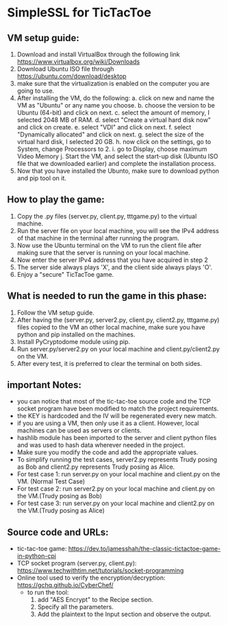 
# SimpleSSL for TicTacToe

## VM setup guide:
1. Download and install VirtualBox through the following link https://www.virtualbox.org/wiki/Downloads
2. Download Ubuntu ISO file through https://ubuntu.com/download/desktop
3. make sure that the virtualization is enabled on the computer you are going to use.
4. After installing the VM, do the following:
	a. click on new and name the VM as "Ubuntu" or any name you choose.
	b. choose the version to be Ubuntu (64-bit) and click on next.
	c. select the amount of memory, I selected 2048 MB of RAM.
	d. select "Create a virtual hard disk now" and click on create.
	e. select "VDI" and click on next.
	f. select "Dynamically allocated" and click on next.
	g. select the size of the virtual hard disk, I selected 20 GB.
	h. now click on the settings, go to System, change Processors to 2.
	i. go to Display, choose maximum Video Memory
	j. Start the VM, and select the start-up disk (Ubuntu ISO file that we downloaded earlier)
	   and complete the installation process.
5. Now that you have installed the Ubunto, make sure to download python and pip tool on it.

## How to play the game:
1. Copy the .py files (server.py, client.py, tttgame.py) to the virtual machine.
2. Run the server file on your local machine, you will see the IPv4 address of that machine in the terminal after running the program.
3. Now use the Ubuntu terminal on the VM to run the client file after making sure that the server is running on your local machine.
4. Now enter the server IPv4 address that you have acquired in step 2
5. The server side always plays 'X', and the client side always plays 'O'.
6. Enjoy a "secure" TicTacToe game.

## What is needed to run the game in this phase:
1. Follow the VM setup guide.
2. After having the (server.py, server2.py, client.py, client2.py, tttgame.py) files copied to the VM an other local machine, make sure you have python and pip installed on the machines.
3. Install PyCryptodome module using pip.
4. Run server.py/server2.py on your local machine and client.py/client2.py on the VM.
5. After every test, it is preferred to clear the terminal on both sides.

## important Notes:
- you can notice that most of the tic-tac-toe source code and the TCP socket program have been modified to match the project requirements.
- the KEY is hardcoded and the IV will be regenerated every new match.
- if you are using a VM, then only use it as a client. However, local machines can be used as servers or clients.
- hashlib module has been imported to the server and client python files and was used to hash data wherever needed in the project.
- Make sure you modify the code and add the appropriate	values.
- To simplify running the test cases, server2.py represents Trudy posing as Bob and client2.py represents Trudy posing as Alice.
- For test case 1: run server.py on your local machine and client.py on the VM.	(Normal Test Case)
- For test case 2: run server2.py on your local machine and client.py on the VM.(Trudy posing as Bob)
- For test case 3: run server.py on your local machine and client2.py on the VM.(Trudy posing as Alice)

## Source code and URLs:
- tic-tac-toe game: https://dev.to/jamesshah/the-classic-tictactoe-game-in-python-cpi
- TCP socket program (server.py, client.py): https://www.techwithtim.net/tutorials/socket-programming
- Online tool used to verify the encryption/decryption: https://gchq.github.io/CyberChef/
	* to run the tool:
		1. add "AES Encrypt" to the Recipe section.
		2. Specify all the parameters.
		3. Add the plaintext to the Input section and observe the output.


